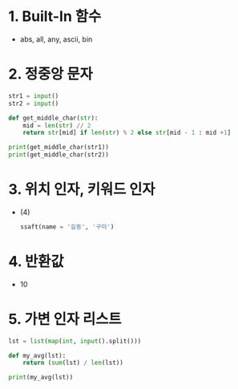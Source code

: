 # 1. Built-In 함수

- abs, all, any, ascii, bin



# 2. 정중앙 문자

```python
str1 = input()
str2 = input()

def get_middle_char(str):
    mid = len(str) // 2
    return str[mid] if len(str) % 2 else str[mid - 1 : mid +1]

print(get_middle_char(str1))
print(get_middle_char(str2))
```



# 3. 위치 인자, 키워드 인자

- (4)

  ```python
  ssaft(name = '길동', '구미')
  ```



# 4. 반환값

- 10



# 5. 가변 인자 리스트

```python
lst = list(map(int, input().split()))

def my_avg(lst):
    return (sum(lst) / len(lst))

print(my_avg(lst))
```

